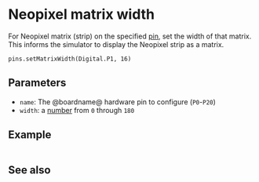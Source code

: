 # Neopixel matrix width

For Neopixel matrix (strip) on the specified [pin](/device/pins),
set the width of that matrix. This informs the simulator to display
the Neopixel strip as a matrix.

```sig
pins.setMatrixWidth(Digital.P1, 16)
```

## Parameters

* ``name``: The @boardname@ hardware pin to configure (``P0``-``P20``)
* ``width``: a [number](/types/number) from `0` through `180`

## Example

```blocks

```

## See also
